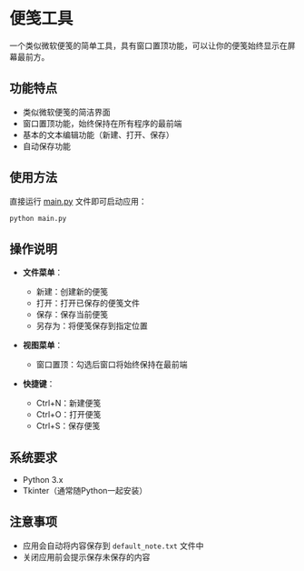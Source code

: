 # 便笺工具

一个类似微软便笺的简单工具，具有窗口置顶功能，可以让你的便笺始终显示在屏幕最前方。

## 功能特点

- 类似微软便笺的简洁界面
- 窗口置顶功能，始终保持在所有程序的最前端
- 基本的文本编辑功能（新建、打开、保存）
- 自动保存功能

## 使用方法

直接运行 [main.py](file:///C:/Users/admin/PycharmProjects/bianqian/main.py) 文件即可启动应用：

```bash
python main.py
```

## 操作说明

- **文件菜单**：
  - 新建：创建新的便笺
  - 打开：打开已保存的便笺文件
  - 保存：保存当前便笺
  - 另存为：将便笺保存到指定位置

- **视图菜单**：
  - 窗口置顶：勾选后窗口将始终保持在最前端

- **快捷键**：
  - Ctrl+N：新建便笺
  - Ctrl+O：打开便笺
  - Ctrl+S：保存便笺

## 系统要求

- Python 3.x
- Tkinter（通常随Python一起安装）

## 注意事项

- 应用会自动将内容保存到 `default_note.txt` 文件中
- 关闭应用前会提示保存未保存的内容